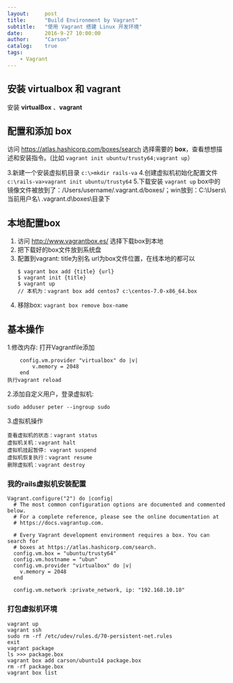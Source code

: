 ```yaml
---
layout:     post
title:      "Build Environment by Vagrant"
subtitle:   "使用 Vagrant 搭建 Linux 开发环境"
date:       2016-9-27 10:00:00
author:     "Carson"
catalog:    true
tags:
    - Vagrant
---
```


## 安装 virtualbox 和 vagrant

安装 **virtualBox** 、**vagrant**

## 配置和添加 **box**

访问 https://atlas.hashicorp.com/boxes/search 选择需要的 **box**，查看想想描述和安装指令。(比如 `vagrant init ubuntu/trusty64;vagrant up`）


3.新建一个安装虚拟机目录
	`c:\>mkdir rails-va`
4.创建虚拟机初始化配置文件
	`c:\rails-va>vagrant init ubuntu/trusty64`
5.下载安装 `vagrant up`
	box中的镜像文件被放到了：/Users/username/.vagrant.d/boxes/；win放到：C:\Users\ 当前用户名\ .vagrant.d\boxes\目录下

## 本地配置box

1. 访问 http://www.vagrantbox.es/ 选择下载box到本地
2. 把下载好的box文件放到系统盘
3. 配置到vagrant: title为别名 url为box文件位置，在线本地的都可以
	```
	$ vagrant box add {title} {url}
	$ vagrant init {title}
	$ vagrant up
	// 本机为：vagrant box add centos7 c:\centos-7.0-x86_64.box	
	```
4. 移除box: `vagrant box remove box-name`

## 基本操作

1.修改内存:
	打开Vagrantfile添加

		config.vm.provider "virtualbox" do |v|
  			v.memory = 2048
		end
	执行vagrant reload
2.添加自定义用户，登录虚拟机:

	sudo adduser peter --ingroup sudo

3.虚拟机操作

    查看虚拟机的状态：vagrant status
	虚拟机关机：vagrant halt
	虚拟机挂起暂停: vagrant suspend
    虚拟机恢复执行：vagrant resume
	删除虚拟机：vagrant destroy


### 我的rails虚拟机安装配置

```
Vagrant.configure("2") do |config|
  # The most common configuration options are documented and commented below.
  # For a complete reference, please see the online documentation at
  # https://docs.vagrantup.com.

  # Every Vagrant development environment requires a box. You can search for
  # boxes at https://atlas.hashicorp.com/search.
  config.vm.box = "ubuntu/trusty64"
  config.vm.hostname = "ubun"
  config.vm.provider "virtualbox" do |v|
    v.memory = 2048
  end
  
  config.vm.network :private_network, ip: "192.168.10.10"
```

### 打包虚拟机环境

```
vagrant up
vagrant ssh
sudo rm -rf /etc/udev/rules.d/70-persistent-net.rules
exit
vagrant package
ls >>> package.box
vagrant box add carson/ubuntu14 package.box
rm -rf package.box
vagrant box list
```

